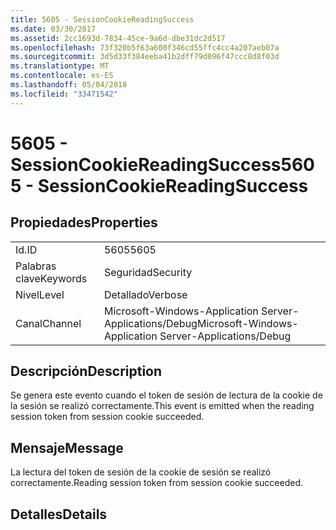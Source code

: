 ```yaml
---
title: 5605 - SessionCookieReadingSuccess
ms.date: 03/30/2017
ms.assetid: 2cc1693d-7834-45ce-9a6d-dbe31dc2d517
ms.openlocfilehash: 73f320b5f63a600f346cd55ffc4cc4a207aeb07a
ms.sourcegitcommit: 3d5d33f384eeba41b2dff79d096f47ccc8d8f03d
ms.translationtype: MT
ms.contentlocale: es-ES
ms.lasthandoff: 05/04/2018
ms.locfileid: "33471542"
---
```

# <a name="5605---sessioncookiereadingsuccess"></a><span data-ttu-id="4f3ae-102">5605 - SessionCookieReadingSuccess</span><span class="sxs-lookup"><span data-stu-id="4f3ae-102">5605 - SessionCookieReadingSuccess</span></span>
## <a name="properties"></a><span data-ttu-id="4f3ae-103">Propiedades</span><span class="sxs-lookup"><span data-stu-id="4f3ae-103">Properties</span></span>  
  
|||  
|-|-|  
|<span data-ttu-id="4f3ae-104">Id.</span><span class="sxs-lookup"><span data-stu-id="4f3ae-104">ID</span></span>|<span data-ttu-id="4f3ae-105">5605</span><span class="sxs-lookup"><span data-stu-id="4f3ae-105">5605</span></span>|  
|<span data-ttu-id="4f3ae-106">Palabras clave</span><span class="sxs-lookup"><span data-stu-id="4f3ae-106">Keywords</span></span>|<span data-ttu-id="4f3ae-107">Seguridad</span><span class="sxs-lookup"><span data-stu-id="4f3ae-107">Security</span></span>|  
|<span data-ttu-id="4f3ae-108">Nivel</span><span class="sxs-lookup"><span data-stu-id="4f3ae-108">Level</span></span>|<span data-ttu-id="4f3ae-109">Detallado</span><span class="sxs-lookup"><span data-stu-id="4f3ae-109">Verbose</span></span>|  
|<span data-ttu-id="4f3ae-110">Canal</span><span class="sxs-lookup"><span data-stu-id="4f3ae-110">Channel</span></span>|<span data-ttu-id="4f3ae-111">Microsoft-Windows-Application Server-Applications/Debug</span><span class="sxs-lookup"><span data-stu-id="4f3ae-111">Microsoft-Windows-Application Server-Applications/Debug</span></span>|  
  
## <a name="description"></a><span data-ttu-id="4f3ae-112">Descripción</span><span class="sxs-lookup"><span data-stu-id="4f3ae-112">Description</span></span>  
 <span data-ttu-id="4f3ae-113">Se genera este evento cuando el token de sesión de lectura de la cookie de la sesión se realizó correctamente.</span><span class="sxs-lookup"><span data-stu-id="4f3ae-113">This event is emitted when the reading session token from session cookie succeeded.</span></span>  
  
## <a name="message"></a><span data-ttu-id="4f3ae-114">Mensaje</span><span class="sxs-lookup"><span data-stu-id="4f3ae-114">Message</span></span>  
 <span data-ttu-id="4f3ae-115">La lectura del token de sesión de la cookie de sesión se realizó correctamente.</span><span class="sxs-lookup"><span data-stu-id="4f3ae-115">Reading session token from session cookie succeeded.</span></span>  
  
## <a name="details"></a><span data-ttu-id="4f3ae-116">Detalles</span><span class="sxs-lookup"><span data-stu-id="4f3ae-116">Details</span></span>
